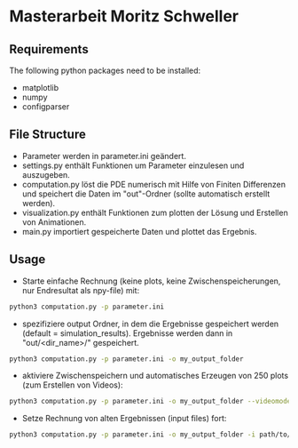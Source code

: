 # Masterarbeit Moritz Schweller

## Requirements
The following python packages need to be installed:
- matplotlib
- numpy
- configparser

## File Structure
- Parameter werden in parameter.ini geändert.
- settings.py enthält Funktionen um Parameter einzulesen und auszugeben.
- computation.py löst die PDE numerisch mit Hilfe von Finiten Differenzen und speichert die Daten im "out"-Ordner (sollte automatisch erstellt werden).
- visualization.py enthält Funktionen zum plotten der Lösung und Erstellen von Animationen.
- main.py importiert gespeicherte Daten und plottet das Ergebnis.

## Usage
- Starte einfache Rechnung (keine plots, keine Zwischenspeicherungen, nur Endresultat als npy-file) mit:
```bash
python3 computation.py -p parameter.ini
```
- spezifiziere output Ordner, in dem die Ergebnisse gespeichert werden (default = simulation_results). Ergebnisse werden dann in "out/<dir_name>/" gespeichert.
 ```bash
python3 computation.py -p parameter.ini -o my_output_folder
```
- aktiviere Zwischenspeichern und automatisches Erzeugen von 250 plots (zum Erstellen von Videos):
```bash
python3 computation.py -p parameter.ini -o my_output_folder --videomode
```
- Setze Rechnung von alten Ergebnissen (input files) fort:
```bash
python3 computation.py -p parameter.ini -o my_output_folder -i path/to/Nodal_input.npy path/to/Lefty_input.npy <starting time [min]> --videomode
```
